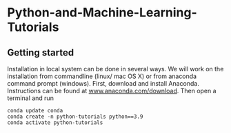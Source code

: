 # Python-and-Machine-Learning-Tutorials

## Getting started

Installation in local system can be done in several ways. We will work on the installation from commandline (linux/ mac OS X) or from 
anaconda command prompt (windows). First, download and install Anaconda. Instructions can be found at www.anaconda.com/download.
Then open a terminal and run

```
conda update conda
conda create -n python-tutorials python==3.9
conda activate python-tutorials
```



